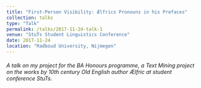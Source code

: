 ```yaml
---
title: "First-Person Visibility: Ælfrics Pronouns in his Prefaces"
collection: talks
type: "Talk"
permalink: /talks/2017-11-24-talk-1
venue: "StuTs Student Linguistics Conference"
date: 2017-11-24
location: "Radboud University, Nijmegen"
---
```


###### A talk on my project for the BA Honours programme, a Text Mining project on the works by 10th century Old English author Ælfric at student conference StuTs.

######


